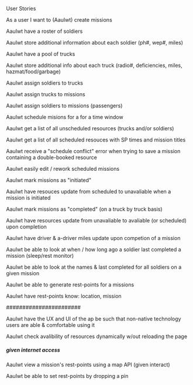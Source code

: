 User Stories

As a user I want to (AauIwt) create missions  

AauIwt have a roster of soldiers

AauIwt store additional information about each soldier (ph#, wep#, miles)

AauIwt have a pool of trucks

AauIwt store additional info about each truck (radio#, deficiencies, miles, hazmat/food/garbage)

AauIwt assign soldiers to trucks

AauIwt assign trucks to missions

AauIwt assign soldiers to missions (passengers)

AauIwt schedule misions for a for a time window

AauIwt get a list of all unscheduled resources (trucks and/or soldiers)

AauIwt get a list of all scheduled resouces with SP times and mission titles

AauIwt receive a "schedule conflict" error when trying to save a mission containing a double-booked resource 

AauIwt easily edit / rework scheduled missions

AauIwt mark missions as "initiated"

AauIwt have resouces update from scheduled to unavaliable when a mission is initiated

AauIwt mark missions as "completed" (on a truck by truck basis)

AauIwt have resources update from unavaliable to avaliable (or scheduled) upon completion

AauIwt have driver & a-driver miles update upon competion of a mission

AauIwt be able to look at when / how long ago a soldier last completed a mission (sleep/rest monitor)

AauIwt be able to look at the names & last completed for all soldiers on a given mission

AauIwt be able to generate rest-points for a missions

AauIwt have rest-points know: location, mission 

#######################

AauIwt have the UX and UI of the ap be such that non-native technology users are able & comfortable using it

AauIwt check avalibility of resources dynamically w/out reloading the page

##### given internet access ######

AauIwt view a mission's rest-points using a map API (given interact)

AauIwt be able to set rest-points by dropping a pin
